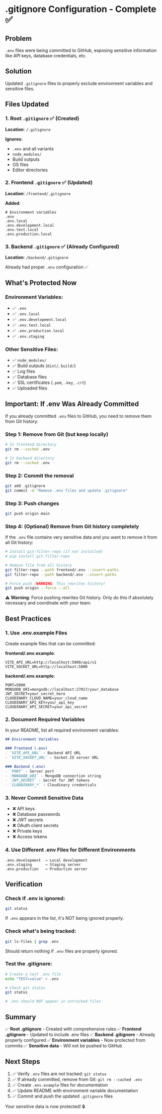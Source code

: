 # .gitignore Configuration - Complete ✅

## Problem
`.env` files were being committed to GitHub, exposing sensitive information like API keys, database credentials, etc.

## Solution
Updated `.gitignore` files to properly exclude environment variables and sensitive files.

## Files Updated

### 1. Root `.gitignore` ✅ (Created)
**Location**: `/.gitignore`

**Ignores**:
- `.env` and all variants
- `node_modules/`
- Build outputs
- OS files
- Editor directories

### 2. Frontend `.gitignore` ✅ (Updated)
**Location**: `/frontend/.gitignore`

**Added**:
```gitignore
# Environment variables
.env
.env.local
.env.development.local
.env.test.local
.env.production.local
```

### 3. Backend `.gitignore` ✅ (Already Configured)
**Location**: `/backend/.gitignore`

Already had proper `.env` configuration ✅

## What's Protected Now

### Environment Variables:
- ✅ `.env`
- ✅ `.env.local`
- ✅ `.env.development.local`
- ✅ `.env.test.local`
- ✅ `.env.production.local`
- ✅ `.env.staging`

### Other Sensitive Files:
- ✅ `node_modules/`
- ✅ Build outputs (`dist/`, `build/`)
- ✅ Log files
- ✅ Database files
- ✅ SSL certificates (`.pem`, `.key`, `.crt`)
- ✅ Uploaded files

## Important: If .env Was Already Committed

If you already committed `.env` files to GitHub, you need to remove them from Git history:

### Step 1: Remove from Git (but keep locally)
```bash
# In frontend directory
git rm --cached .env

# In backend directory  
git rm --cached .env
```

### Step 2: Commit the removal
```bash
git add .gitignore
git commit -m "Remove .env files and update .gitignore"
```

### Step 3: Push changes
```bash
git push origin main
```

### Step 4: (Optional) Remove from Git history completely
If the `.env` file contains very sensitive data and you want to remove it from all Git history:

```bash
# Install git-filter-repo (if not installed)
# pip install git-filter-repo

# Remove file from all history
git filter-repo --path frontend/.env --invert-paths
git filter-repo --path backend/.env --invert-paths

# Force push (WARNING: This rewrites history)
git push origin --force --all
```

⚠️ **Warning**: Force pushing rewrites Git history. Only do this if absolutely necessary and coordinate with your team.

## Best Practices

### 1. Use .env.example Files
Create example files that can be committed:

**frontend/.env.example**:
```env
VITE_API_URL=http://localhost:5000/api/v1
VITE_SOCKET_URL=http://localhost:5000
```

**backend/.env.example**:
```env
PORT=5000
MONGODB_URI=mongodb://localhost:27017/your_database
JWT_SECRET=your_secret_here
CLOUDINARY_CLOUD_NAME=your_cloud_name
CLOUDINARY_API_KEY=your_api_key
CLOUDINARY_API_SECRET=your_api_secret
```

### 2. Document Required Variables
In your README, list all required environment variables:

```markdown
## Environment Variables

### Frontend (.env)
- `VITE_API_URL` - Backend API URL
- `VITE_SOCKET_URL` - Socket.IO server URL

### Backend (.env)
- `PORT` - Server port
- `MONGODB_URI` - MongoDB connection string
- `JWT_SECRET` - Secret for JWT tokens
- `CLOUDINARY_*` - Cloudinary credentials
```

### 3. Never Commit Sensitive Data
- ❌ API keys
- ❌ Database passwords
- ❌ JWT secrets
- ❌ OAuth client secrets
- ❌ Private keys
- ❌ Access tokens

### 4. Use Different .env Files for Different Environments
```
.env.development  → Local development
.env.staging      → Staging server
.env.production   → Production server
```

## Verification

### Check if .env is ignored:
```bash
git status
```

If `.env` appears in the list, it's NOT being ignored properly.

### Check what's being tracked:
```bash
git ls-files | grep .env
```

Should return nothing if `.env` files are properly ignored.

### Test the .gitignore:
```bash
# Create a test .env file
echo "TEST=value" > .env

# Check git status
git status

# .env should NOT appear in untracked files
```

## Summary

✅ **Root .gitignore** - Created with comprehensive rules
✅ **Frontend .gitignore** - Updated to include .env files
✅ **Backend .gitignore** - Already properly configured
✅ **Environment variables** - Now protected from commits
✅ **Sensitive data** - Will not be pushed to GitHub

## Next Steps

1. ✅ Verify `.env` files are not tracked: `git status`
2. ✅ If already committed, remove from Git: `git rm --cached .env`
3. ✅ Create `.env.example` files for documentation
4. ✅ Update README with environment variable documentation
5. ✅ Commit and push the updated `.gitignore` files

Your sensitive data is now protected! 🔒
